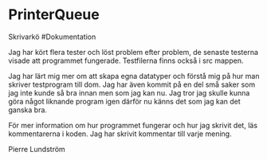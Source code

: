 # PrinterQueue
Skrivarkö
#Dokumentation

Jag har kört flera tester och löst problem efter problem, de senaste testerna visade att programmet fungerade. Testfilerna finns också i src mappen.

Jag har lärt mig mer om att skapa egna datatyper och förstå mig på hur man skriver testprogram till dom. 
Jag har även kommit på en del små saker som jag inte kunde så bra innan men som jag kan nu. 
Jag tror jag skulle kunna göra något liknande program igen därför nu känns det som jag kan det ganska bra.

För mer information om hur programmet fungerar och hur jag skrivit det, läs kommentarerna i koden. Jag har skrivit kommentar till varje mening.

Pierre Lundström
